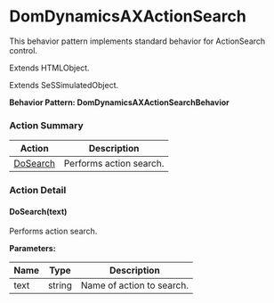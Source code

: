 # DomDynamicsAXActionSearch

This behavior pattern implements standard behavior for ActionSearch control.
 
Extends HTMLObject.

Extends SeSSimulatedObject.





**Behavior Pattern: DomDynamicsAXActionSearchBehavior**


<!-- ============================== property summary ========================== -->

	
<!-- ============================== action summary ========================== -->



### Action Summary

|  **Action** | **Description** | 
| ----------- | --------------- |
|	[DoSearch](#DoSearch) | Performs action search. |




<!-- ============================== property detail ========================== -->
	
	
<!-- ============================== action detail ========================== -->
	
### Action Detail
		
<a name="DoSearch"></a>    
#### DoSearch(text)

Performs action search.


**Parameters:**

|	**Name** | **Type** | **Description** |
| ---------- | -------- | --------------- |
| text | string |	Name of action to search. |





<a name="see.also.domdynamicsaxactionsearch.dosearch"></a>

	

